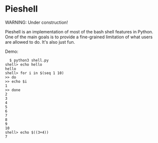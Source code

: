 # Pieshell

WARNING: Under construction!

Pieshell is an implementation of most of the bash shell features in Python. One of the main goals is to provide a fine-grained limitation of what users are allowed to do. It's also just fun.

Demo:
```
  $ python3 shell.py
shell> echo hello
hello
shell> for i in $(seq 1 10)
>> do
>> echo $i
1
>> done
2
3
4
5
6
7
8
9
10
shell> echo $((3+4))
7
```
